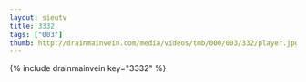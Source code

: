```yaml
--- 
layout: sieutv
title: 3332
tags: ["003"]
thumb: http://drainmainvein.com/media/videos/tmb/000/003/332/player.jpg
---
```

{% include drainmainvein key="3332" %} 
